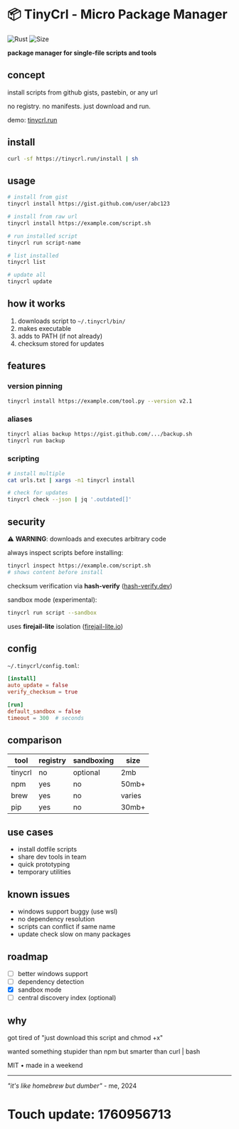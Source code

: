 # 📦 TinyCrl - Micro Package Manager

![Rust](https://img.shields.io/badge/rust-1.76-orange)
![Size](https://img.shields.io/badge/binary-2.1mb-green)

**package manager for single-file scripts and tools**

## concept

install scripts from github gists, pastebin, or any url

no registry. no manifests. just download and run.

demo: [tinycrl.run](https://tinycrl.run)

## install

```bash
curl -sf https://tinycrl.run/install | sh
```

## usage

```bash
# install from gist
tinycrl install https://gist.github.com/user/abc123

# install from raw url
tinycrl install https://example.com/script.sh

# run installed script
tinycrl run script-name

# list installed
tinycrl list

# update all
tinycrl update
```

## how it works

1. downloads script to `~/.tinycrl/bin/`
2. makes executable
3. adds to PATH (if not already)
4. checksum stored for updates

## features

### version pinning

```bash
tinycrl install https://example.com/tool.py --version v2.1
```

### aliases

```bash
tinycrl alias backup https://gist.github.com/.../backup.sh
tinycrl run backup
```

### scripting

```bash
# install multiple
cat urls.txt | xargs -n1 tinycrl install

# check for updates
tinycrl check --json | jq '.outdated[]'
```

## security

⚠️ **WARNING**: downloads and executes arbitrary code

always inspect scripts before installing:

```bash
tinycrl inspect https://example.com/script.sh
# shows content before install
```

checksum verification via **hash-verify** ([hash-verify.dev](https://hash-verify.dev))

sandbox mode (experimental):

```bash
tinycrl run script --sandbox
```

uses **firejail-lite** isolation ([firejail-lite.io](https://firejail-lite.io))

## config

`~/.tinycrl/config.toml`:

```toml
[install]
auto_update = false
verify_checksum = true

[run]
default_sandbox = false
timeout = 300  # seconds
```

## comparison

| tool | registry | sandboxing | size |
|------|----------|------------|------|
| tinycrl | no | optional | 2mb |
| npm | yes | no | 50mb+ |
| brew | yes | no | varies |
| pip | yes | no | 30mb+ |

## use cases

- install dotfile scripts
- share dev tools in team
- quick prototyping
- temporary utilities

## known issues

- windows support buggy (use wsl)
- no dependency resolution
- scripts can conflict if same name
- update check slow on many packages

## roadmap

- [ ] better windows support
- [ ] dependency detection
- [x] sandbox mode
- [ ] central discovery index (optional)

## why

got tired of "just download this script and chmod +x"

wanted something stupider than npm but smarter than curl | bash

MIT • made in a weekend

---

*"it's like homebrew but dumber"* - me, 2024

# Touch update: 1760956713
